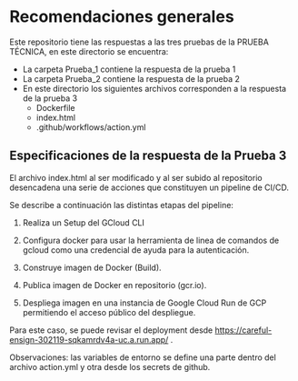 # Recomendaciones generales

Este repositorio tiene las respuestas a las tres pruebas de la PRUEBA TÉCNICA, en este directorio se encuentra:

 *  La carpeta Prueba_1 contiene la respuesta de la prueba 1
 * La carpeta Prueba_2 contiene la respuesta de la prueba 2
 * En este directorio los siguientes archivos corresponden a la respuesta de la prueba 3
   * Dockerfile
   * index.html
   * .github/workflows/action.yml

## Especificaciones de la respuesta de la Prueba 3

El archivo index.html al ser modificado y al ser subido al repositorio desencadena una serie de acciones que constituyen un pipeline de CI/CD.

Se describe a continuación las distintas etapas del pipeline:

 1. Realiza un Setup del GCloud CLI

 2. Configura docker para usar la herramienta de linea de comandos de gcloud como una credencial de ayuda para la autenticación.

 3. Construye imagen de Docker (Build).

 4. Publica imagen de Docker en repositorio (gcr.io).

 5. Despliega imagen en una instancia de Google Cloud Run de GCP permitiendo el acceso público del despliegue.

Para este caso, se puede revisar el deployment desde https://careful-ensign-302119-sqkamrdv4a-uc.a.run.app/ .


Observaciones: las variables de entorno se define una parte dentro del archivo action.yml y otra desde los secrets de github.

 

